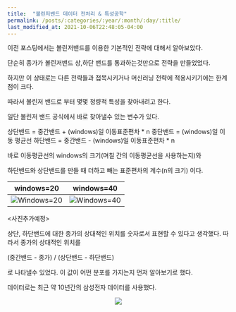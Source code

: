 ```yaml
---
title:  "볼린저밴드 데이터 전처리 & 특성공학" 
permalink: /posts/:categories/:year/:month/:day/:title/
last_modified_at: 2021-10-06T22:48:05-04:00
---
```


이전 포스팅에서는 볼린저밴드를 이용한 기본적인 전략에 대해서 알아보았다.

단순히 종가가 볼린저밴드 상,하단 밴드를 통과하는것만으로 전략을 만들었었다.

하지만 이 상태로는 다른 전략들과 접목시키거나 머신러닝 전략에 적용시키기에는 한계점이 크다.

따라서 볼린저 밴드로 부터 몇몇 정량적 특성을 찾아내려고 한다.

일단 볼린저 밴드 공식에서 바로 찾아낼수 있는 변수가 있다.


상단밴드 = 중간밴드 + (windows)일 이동표준편차 * n
중단밴드 = (windows)일 이동 평균선
하단밴드 = 중간밴드 - (windows)일 이동표준편차 * n

바로 이동평균선의 windows의 크기(며칠 간의 이동평균선을 사용하는지)와

하단밴드와 상단밴드를 만들 때 더하고 빼는 표준편차의 계수(n의 크기) 이다.



|windows=20|windows=40|
|:-:|:-:|
|![Windows=20]({{site.url}}/assets/images/sec_windows_20.png)|![Windows=40]({{site.url}}/assets/images/sec_windows_40.png)|


<사진추가예정>


상단, 하단밴드에 대한 종가의 상대적인 위치를 숫자로서 표현할 수 있다고 생각했다.
따라서 종가의 상대적인 위치를

(중간밴드 - 종가) / (상단밴드 - 하단밴드)

로 나타낼수 있었다. 이 값이 어떤 분포를 가지는지 먼저 알아보기로 했다.

데이터로는 최근 약 10년간의 삼성전자 데이터를 사용했다.

<p align="center"><img src="{{site.url}}/assets/images/samsung_score_distribution.png"></p>
